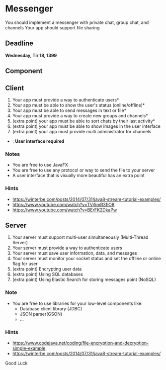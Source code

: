 # Messenger

You should implement a messenger with 
private chat, group chat, and channels
Your app should support file sharing

## Deadline

**Wednesday, Tir 18, 1399**

## Component

## Client 

1. Your app must provide a way to authenticate users*
2. Your app must be able to show the user's status (online/offline)*
3. Your app must be able to send messages in text or file*
4. Your app must provide a way to create new groups and channels*
5. (extra point) your app must be able to sort chats by their last activity*
6. (extra point) your app must be able to show images in the user interface
7. (extra point) your app must provide multi administrator for channels

* : **User interface required**
  
### Notes
- You are free to use JavaFX
- You are free to use any protocol or way to send the file to your server
- A user interface that is visually more beautiful has an extra point

### Hints
- https://winterbe.com/posts/2014/07/31/java8-stream-tutorial-examples/
- https://www.youtube.com/watch?v=TVj5mR3flO8
- https://www.youtube.com/watch?v=BErFK2DkaPw


## Server 

1. Your server must support multi-user simultaneously (Multi-Thread Server)
2. Your server must provide a way to authenticate users
3. Your server must save user information, data, and messages
4. Your server must monitor your socket status and set the offline or online flag for user
5. (extra point) Encrypting user data
6. (extra point) Using SQL databases
7. (extra point) Using Elastic Search for storing messages point (NoSQL)

### Note
- You are free to use libraries for your low-level components like: 
    - Database client library (JDBC)
    - JSON parser(GSON)
    - ...

### Hints
- https://www.codejava.net/coding/file-encryption-and-decryption-simple-example
- https://winterbe.com/posts/2014/07/31/java8-stream-tutorial-examples/


Good Luck
